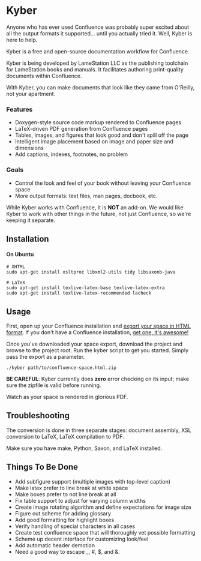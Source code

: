 Kyber
=====

Anyone who has ever used Confluence was probably super excited about all the output formats it supported... until you actually tried it. Well, Kyber is here to help.

Kyber is a free and open-source documentation workflow for Confluence.

Kyber is being developed by LameStation LLC as the publishing toolchain for LameStation books and manuals.
It facilitates authoring print-quality documents within Confluence.

With Kyber, you can make documents that look like they came from O'Reilly, not your apartment.

### Features

* Doxygen-style source code markup rendered to Confluence pages
* LaTeX-driven PDF generation from Confluence pages
* Tables, images, and figures that look good and don't spill off the page
* Intelligent image placement based on image and paper size and dimensions
* Add captions, indexes, footnotes, no problem

### Goals

* Control the look and feel of your book without leaving your Confluence space
* More output formats: text files, man pages, docbook, etc.

While Kyber works with Confluence, it is **NOT** an add-on. We would like Kyber to work with other things in the future, not just Confluence, so we're keeping it separate.

## Installation

#### On Ubuntu

    # XHTML
    sudo apt-get install xsltproc libxml2-utils tidy libsaxonb-java

    # LaTeX
    sudo apt-get install texlive-latex-base texlive-latex-extra
    sudo apt-get install texlive-latex-recommended lacheck

## Usage

First, open up your Confluence installation and [export your space in HTML format](https://confluence.atlassian.com/display/DOC/Exporting+Confluence+Pages+and+Spaces+to+HTML).
If you don't have a Confluence installation, [get one, it's awesome!](https://www.atlassian.com/software/confluence)

Once you've downloaded your space export, download the project and browse to the project root. Run the kyber script to get you started. Simply
pass the export as a parameter.

    ./kyber path/to/confluence-space.html.zip

**BE CAREFUL**: Kyber currently does **zero** error checking on its input; make sure the zipfile is valid before running.

Watch as your space is rendered in glorious PDF.

## Troubleshooting

The conversion is done in three separate stages: document assembly, XSL conversion to LaTeX, LaTeX compilation to PDF.

Make sure you have make, Python, Saxon, and LaTeX installed.

## Things To Be Done

 * Add subfigure support (multiple images with top-level caption)
 * Make latex prefer to line break at white space
 * Make boxes prefer to not line break at all
 * Fix table support to adjust for varying column widths
 * Create image rotating algorithm and define expectations for image size
 * Figure out scheme for adding glossary
 * Add good formatting for highlight boxes
 * Verify handling of special characters in all cases
 * Create test confluence space that will thoroughly vet possible formatting
 * Scheme up decent interface for customizing look/feel
 * Add automatic header demotion
 * Need a good way to escape _, #, $, and &.
